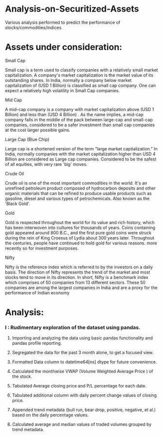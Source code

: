 # Analysis-on-Securitized-Assets
Various analysis performed to predict the performance of stocks/commodities/indices.

# Assets under consideration:

Small Cap

Small cap is a term used to classify companies with a relatively small market capitalization. A company's market capitalization is the market value of its outstanding shares. In India, normally a company below market capitalization of (USD 1 Billion) is classified as small cap company. One can expect a relatively high volatility in Small Cap companies.

Mid Cap

A mid-cap company is a company with market capitalization above (USD 1 Billion) and less than (USD 4 Billion) . As the name implies, a mid-cap company falls in the middle of the pack between large-cap and small-cap companies, considered to be a safer investment than small cap companies at the cost larger possible gains.

Large Cap (Blue Chip)

Large cap is a shortened version of the term “large market capitalization.” In India, normally companies with the market capitalization higher than USD 4 Billion are considered as Large cap companies. Considered to be the safest of all equities, with very rare 'big' moves.

	
Crude Oil

Crude oil is one of the most important commodities in the world. It's an unrefined petroleum product composed of hydrocarbon deposits and other organic materials that can be refined to produce usable products such as gasoline, diesel and various types of petrochemicals. Also known as the 'Black Gold'.

Gold

Gold is respected throughout the world for its value and rich history, which has been interwoven into cultures for thousands of years. Coins containing gold appeared around 800 B.C., and the first pure gold coins were struck during the rein of King Croesus of Lydia about 300 years later. Throughout the centuries, people have continued to hold gold for various reasons. more recently so for investment purposes.

	
Nifty

Nifty is the reference index which is referred to by the investors on a daily basis. The direction of Nifty represents the trend of the market and most stocks tend to move in its direction. In short, Nifty is a benchmark index which comprises of 50 companies from 13 different sectors. These 50 companies are among the largest companies in India and are a proxy for the performance of Indian economy


# Analysis:

### I : Rudimentary exploration of the dataset using pandas.

1. Importing and analyzing the data using basic pandas functionality and pandas profile reporting.

2. Segregated the data for the past 3 month alone, to get a focused view.

3. Formatted Data column to datetime64[ns] dtype for future convenience.

4. Calculated the monthwise VWAP (Volume Weighted Average Price ) of the stock.

5. Tabulated Average closing price and P/L percentage for each date.

6. Tabulated additional column with daily percent change values of closing price.

7. Appended trend metadata (bull run, bear drop, positive, negative, et al.) based on the daily percentage values.

8. Calculated average and median values of traded volumes grouped by trend metadata.
